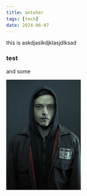 ```yaml
---
title: antoher
tags: [tech]
date: 2024-06-07
---
```


this is askdjaslkdjklasjdlksad

### test

and some

<img src="/static/elliot.jpg" alt="Elliot Alderson" width=200>